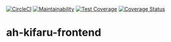 [![CircleCI](https://circleci.com/gh/andela/ah-kifaru-frontend.svg?style=svg)](https://circleci.com/gh/andela/ah-kifaru-frontend)
[![Maintainability](https://api.codeclimate.com/v1/badges/8332cabf7251b32d4d31/maintainability)](https://codeclimate.com/github/andela/ah-kifaru-frontend/maintainability) [![Test Coverage](https://api.codeclimate.com/v1/badges/8332cabf7251b32d4d31/test_coverage)](https://codeclimate.com/github/andela/ah-kifaru-frontend/test_coverage)
[![Coverage Status](https://coveralls.io/repos/github/andela/ah-kifaru-frontend/badge.svg?branch=develop)](https://coveralls.io/github/andela/ah-kifaru-frontend?branch=develop)
# ah-kifaru-frontend
